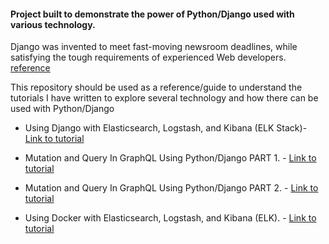 ####  Project built to demonstrate the power of Python/Django used with various technology.

Django was invented to meet fast-moving newsroom deadlines, while satisfying the tough requirements of experienced Web developers. [reference](https://www.djangoproject.com/start/overview/)

This repository should be used as a reference/guide to understand the tutorials I have written to explore several technology and how there can be used with Python/Django

- Using Django with Elasticsearch, Logstash, and Kibana (ELK Stack)- [Link to tutorial](https://www.codementor.io/samueljames/using-django-with-elasticsearch-logstash-and-kibana-elk-stack-9l4fwx138)

- Mutation and Query In GraphQL Using Python/Django PART 1. - [Link to tutorial](https://medium.com/@jamesvaresamuel/mutation-and-query-in-graphql-using-python-django-part-1-5bd4bce2b2a3)

- Mutation and Query In GraphQL Using Python/Django PART 2. - [Link to tutorial](https://medium.com/@jamesvaresamuel/mutation-and-query-in-graphql-using-python-django-part-2-79d9852a1092)

- Using Docker with Elasticsearch, Logstash, and Kibana (ELK). - [Link to tutorial](https://www.codementor.io/samueljames/using-docker-with-elasticsearch-logstash-and-kibana-elk-dzucc3c94?published=1)
